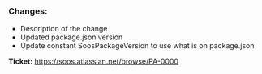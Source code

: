 ### Changes:
  - Description of the change
  - Updated package.json version
  - Update constant SoosPackageVersion to use what is on package.json 

**Ticket:** https://soos.atlassian.net/browse/PA-0000

<!---
If you want to create a release make sure to bump the version on package.json, once it's merged just push a tag with the version
eg if package version is 1.0.0 push a tag with the version v1.0.0 (make sure to use the v as a prefix).
 This will be enough to release a new version
-->
